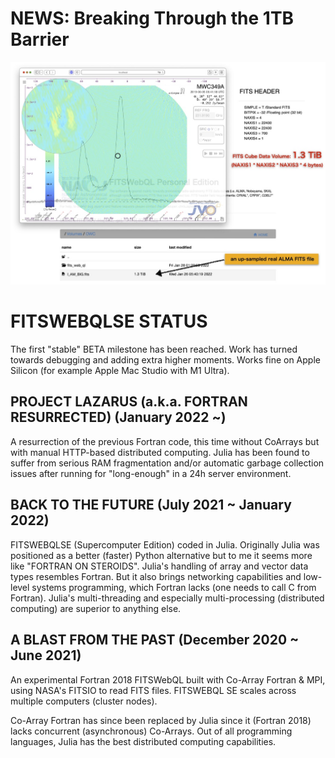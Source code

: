 # NEWS: Breaking Through the 1TB Barrier

![Alt text](IVOA.jpg?raw=true "JVO Breaking Through the 1TB Barrier")

# FITSWEBQLSE STATUS
The first "stable" BETA milestone has been reached. Work has turned towards debugging and adding extra higher moments. Works fine on Apple Silicon (for example Apple Mac Studio with M1 Ultra).

## PROJECT LAZARUS (a.k.a. FORTRAN RESURRECTED) (January 2022 ~)
A resurrection of the previous Fortran code, this time without CoArrays but with manual HTTP-based distributed computing. Julia has been found to suffer from serious RAM fragmentation and/or automatic garbage collection issues after running for "long-enough" in a 24h server environment.

## BACK TO THE FUTURE (July 2021 ~ January 2022)
FITSWEBQLSE (Supercomputer Edition) coded in Julia. Originally Julia was positioned as a better (faster) Python alternative but to me it seems more like "FORTRAN ON STEROIDS". Julia's handling of array and vector data types resembles Fortran. But it also brings networking capabilities and low-level systems programming, which Fortran lacks (one needs to call C from Fortran). Julia's multi-threading and especially multi-processing (distributed computing) are superior to anything else.

## A BLAST FROM THE PAST (December 2020 ~ June 2021)
An experimental Fortran 2018 FITSWebQL built with Co-Array Fortran & MPI, using NASA's FITSIO to read FITS files. FITSWEBQL SE scales across multiple computers (cluster nodes).

Co-Array Fortran has since been replaced by Julia since it (Fortran 2018) lacks concurrent (asynchronous) Co-Arrays. Out of all programming languages, Julia has the best distributed computing capabilities.